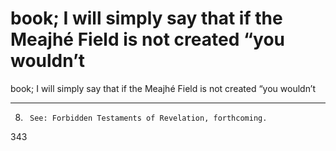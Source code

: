 # book; I will simply say that if the Meajhé Field is not created “you wouldn’t

book; I will simply say that if the Meajhé Field is not created “you wouldn’t
_____________________________
8.      See: Forbidden Testaments of Revelation, forthcoming.
343